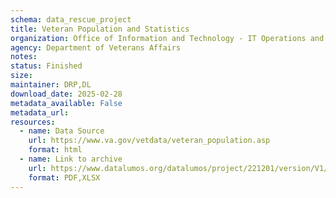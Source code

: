 ```yaml
---
schema: data_rescue_project 
title: Veteran Population and Statistics
organization: Office of Information and Technology - IT Operations and Services (ITOPS)
agency: Department of Veterans Affairs
notes: 
status: Finished
size: 
maintainer: DRP,DL
download_date: 2025-02-28
metadata_available: False
metadata_url: 
resources:
  - name: Data Source
    url: https://www.va.gov/vetdata/veteran_population.asp
    format: html
  - name: Link to archive
    url: https://www.datalumos.org/datalumos/project/221201/version/V1/view
    format: PDF,XLSX
---
```

